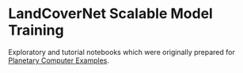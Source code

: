 # LandCoverNet Scalable Model Training

Exploratory and tutorial notebooks which were originally prepared for [Planetary Computer Examples](https://github.com/microsoft/PlanetaryComputerExamples).
